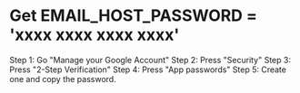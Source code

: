 # Get EMAIL_HOST_PASSWORD = 'xxxx xxxx xxxx xxxx'
Step 1: Go "Manage your Google Account"
Step 2: Press "Security"
Step 3: Press "2-Step Verification"
Step 4: Press "App passwords"
Step 5: Create one and copy the password.
